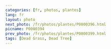 ```yaml
---
categories: [fr, photos, plantes]
lang: fr
layout: photo
next_photo: /fr/photos/plantes/P0000396.html
picname: P0000394
prev_photo: /fr/photos/plantes/P0000399.html
tags: [Dead Grass, Dead Tree]
---
```

